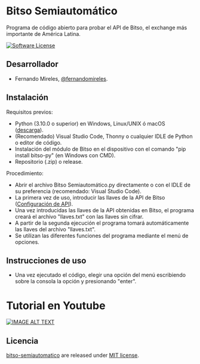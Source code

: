 # Bitso Semiautomático
Programa de código abierto para probar el API de Bitso, el exchange más importante de América Latina.

[![Software License](https://img.shields.io/badge/license-MIT-brightgreen.svg)](LICENSE)

## Desarrollador
- Fernando Mireles, [@fernandomireles](https://github.com/fernandomireles).

## Instalación
Requisitos previos:
- Python (3.10.0 o superior) en Windows, Linux/UNIX ó macOS ([descarga](https://www.python.org/downloads/)).
- (Recomendado) Visual Studio Code, Thonny o cualquier IDLE de Python o editor de código.
- Instalación del módulo de Bitso en el dispositivo con el comando "pip install bitso-py" (en Windows con CMD).
- Repositorio (.zip) o release.

Procedimiento:
- Abrir el archivo Bitso Semiautomático.py directamente o con el IDLE de su preferencia (recomendado: Visual Studio Code).
- La primera vez de uso, introducir las llaves de la API de Bitso ([Configuración de API](https://bitso.com/r/user/api_setup)).
- Una vez introducidas las llaves de la API obtenidas en Bitso, el programa creará el archivo "llaves.txt" con las llaves sin cifrar.
- A partir de la segunda ejecución el programa tomará automáticamente las llaves del archivo "llaves.txt".
- Se utilizan las diferentes funciones del programa mediante el menú de opciones.

## Instrucciones de uso
- Una vez ejecutado el código, elegir una opción del menú escribiendo sobre la consola la opción y presionando "enter".

# Tutorial en Youtube
[![IMAGE ALT TEXT](http://img.youtube.com/vi/oPS-IwvLgzY/0.jpg)](http://www.youtube.com/watch?v=oPS-IwvLgzY "Software Gratis para la API de Bitso - Semiautomático")


## Licencia

[bitso-semiautomatico](https://github.com/fernandomireles/bitso-semiautomatico) are released under [MIT license](https://github.com/fernandomireles/bitso-semiautomatico/blob/main/LICENSE).
